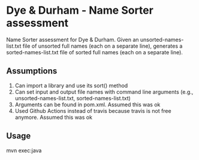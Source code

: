 # Dye & Durham - Name Sorter assessment

Name Sorter assessment for Dye & Durham. Given an unsorted-names-list.txt file of unsorted full names (each on a separate line), generates a sorted-names-list.txt file of sorted full names (each on a separate line).

## Assumptions

1. Can import a library and use its sort() method
2. Can set input and output file names with command line arguments (e.g., unsorted-names-list.txt, sorted-names-list.txt)
3. Arguments can be found in pom.xml. Assumed this was ok
4. Used Github Actions instead of travis because travis is not free anymore. Assumed this was ok

## Usage
mvn exec:java
